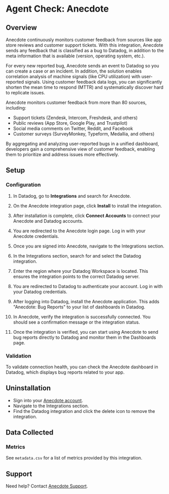 # Agent Check: Anecdote

## Overview

Anecdote continuously monitors customer feedback from sources like app store reviews and customer support tickets. With this integration, Anecdote sends any feedback that is classified as a bug to Datadog, in addition to the meta information that is available (version, operating system, etc.).

For every new reported bug, Anecdote sends an event to Datadog so you can create a case or an incident. In addition, the solution enables correlation analysis of machine signals (like CPU utilization) with user-reported signals.
Using customer feedback data logs, you can significantly shorten the mean time to respond (MTTR) and systematically discover hard to replicate issues.

Anecdote monitors customer feedback from more than 80 sources, including:

- Support tickets (Zendesk, Intercom, Freshdesk, and others)
- Public reviews (App Store, Google Play, and Trustpilot)
- Social media comments on Twitter, Reddit, and Facebook
- Customer surveys (SurveyMonkey, Typeform, Medallia, and others)

By aggregating and analyzing user-reported bugs in a unified dashboard, developers gain a comprehensive view of customer feedback, enabling them to prioritize and address issues more effectively.

## Setup

### Configuration

1. In Datadog, go to **Integrations** and search for Anecdote.

2. On the Anecdote integration page, click **Install** to install the integration.

3. After installation is complete, click **Connect Accounts** to connect your Anecdote and Datadog accounts.

4. You are redirected to the Anecdote login page. Log in with your Anecdote credentials.

5. Once you are signed into Anecdote, navigate to the Integrations section.

6. In the Integrations section, search for and select the Datadog integration.

7. Enter the region where your Datadog Workspace is located. This ensures the integration points to the correct Datadog server.

8. You are redirected to Datadog to authenticate your account. Log in with your Datadog credentials.

9. After logging into Datadog, install the Anecdote application. This adds "Anecdote: Bug Reports" to your list of dashboards in Datadog.

10. In Anecdote, verify the integration is successfully connected. You should see a confirmation message or the integration status.

11. Once the integration is verified, you can start using Anecdote to send bug reports directly to Datadog and monitor them in the Dashboards page.

### Validation

To validate connection health, you can check the Anecdote dashboard in Datadog, which displays bug reports related to your app.

## Uninstallation

- Sign into your [Anecdote account][1].
- Navigate to the Integrations section.
- Find the Datadog integration and click the delete icon to remove the integration.

## Data Collected

### Metrics
See `metadata.csv` for a list of metrics provided by this integration.

## Support

Need help? Contact [Anecdote Support][2].

[1]: https://app.anecdoteai.com
[2]: mailto:hello@anec.app

